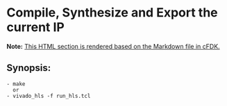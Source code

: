 # **Compile, Synthesize and Export the current IP**
**Note:** [This HTML section is rendered based on the Markdown file in cFDK.](https://github.com/cloudFPGA/cFDK/blob/master/SRA/LIB/SHELL/LIB/hls/NTS/legacy/dhcp_client/README.md)


## Synopsis:
    - make
      or
    - vivado_hls -f run_hls.tcl

